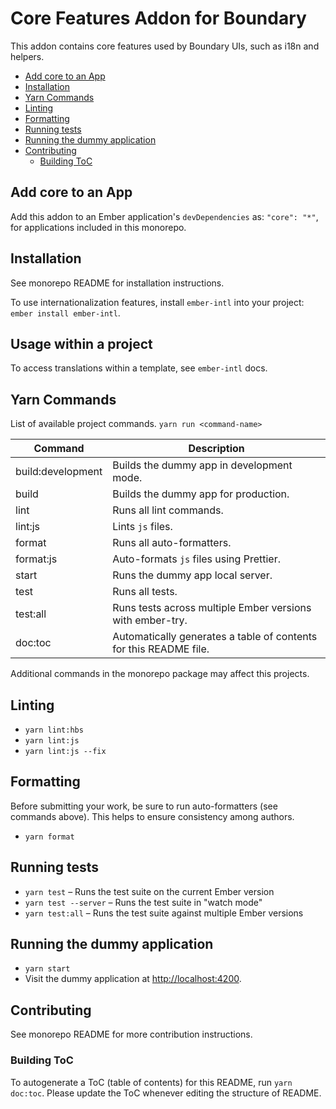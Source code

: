 # Core Features Addon for Boundary

This addon contains core features used by Boundary UIs, such as i18n and
helpers.

<!-- START doctoc generated TOC please keep comment here to allow auto update -->
<!-- DON'T EDIT THIS SECTION, INSTEAD RE-RUN doctoc TO UPDATE -->
<!-- END doctoc generated TOC please keep comment here to allow auto update -->

- [Add core to an App](#add-core-to-an-app)
- [Installation](#installation)
- [Yarn Commands](#yarn-commands)
- [Linting](#linting)
- [Formatting](#formatting)
- [Running tests](#running-tests)
- [Running the dummy application](#running-the-dummy-application)
- [Contributing](#contributing)
  - [Building ToC](#building-toc)

<!-- END doctoc generated TOC please keep comment here to allow auto update -->

## Add core to an App

Add this addon to an Ember application's `devDependencies` as:
`"core": "*"`, for applications included in this monorepo.

## Installation

See monorepo README for installation instructions.

To use internationalization features, install `ember-intl` into your project:
`ember install ember-intl`.

## Usage within a project

To access translations within a template, see `ember-intl` docs.

## Yarn Commands

List of available project commands.  `yarn run <command-name>`

| Command | Description |
| ------- | ----------- |
| build:development | Builds the dummy app in development mode. |
| build | Builds the dummy app for production. |
| lint | Runs all lint commands. |
| lint:js | Lints `js` files. |
| format | Runs all auto-formatters. |
| format:js | Auto-formats `js` files using Prettier. |
| start | Runs the dummy app local server. |
| test | Runs all tests. |
| test:all | Runs tests across multiple Ember versions with ember-try. |
| doc:toc | Automatically generates a table of contents for this README file. |

Additional commands in the monorepo package may affect this projects.

## Linting

* `yarn lint:hbs`
* `yarn lint:js`
* `yarn lint:js --fix`

## Formatting

Before submitting your work, be sure to run auto-formatters
(see commands above).  This helps to ensure consistency among authors.

* `yarn format`

## Running tests

* `yarn test` – Runs the test suite on the current Ember version
* `yarn test --server` – Runs the test suite in "watch mode"
* `yarn test:all` – Runs the test suite against multiple Ember versions

## Running the dummy application

* `yarn start`
* Visit the dummy application at [http://localhost:4200](http://localhost:4200).

## Contributing

See monorepo README for more contribution instructions.

### Building ToC

To autogenerate a ToC (table of contents) for this README,
run `yarn doc:toc`.  Please update the ToC whenever editing the structure
of README.
